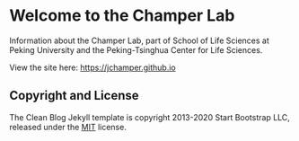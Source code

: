 # Welcome to the Champer Lab

Information about the Champer Lab, part of School of Life Sciences at Peking University and the Peking-Tsinghua Center for Life Sciences.

View the site here: https://jchamper.github.io

## Copyright and License

The Clean Blog Jekyll template is copyright 2013-2020 Start Bootstrap LLC,  released under the [MIT](https://github.com/StartBootstrap/startbootstrap-clean-blog-jekyll/blob/gh-pages/LICENSE) license.
